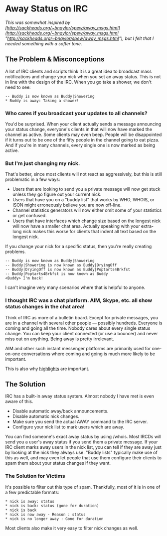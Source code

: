 # Away Status on IRC

_This was somewhat inspired by
[http://sackheads.org/~bnaylor/spew/away_msgs.html](http://sackheads.org/~bnaylor/spew/away_msgs.html "http://sackheads.org/~bnaylor/spew/away_msgs.html"),
but I felt that I needed something with a softer tone._

## The Problem & Misconceptions

A lot of IRC clients and scripts think it is a great idea to broadcast mass 
notifications and change your nick when you set an away status. This is not in
line with the design of the IRC. When you go take a shower, we don't need to
see:

    -- Buddy is now known as Buddy|Showering
    * Buddy is away: Taking a shower!

### Who cares if you broadcast your updates to all channels?

You'd be surprised. When your client actually sends a message announcing your
status change, everyone's clients in that will now have marked the channel as
active. Some clients may even beep. People will be disappointed if it turns out
to be one of the fifty people in the channel going to eat pizza. And if you're
in many channels, every single one is now marked as being active.

### But I'm just changing my nick.

That's better, since most clients will not react as aggressively, but this is
still problematic in a few ways:

* Users that are looking to send you a private message will now get stuck
  unless they go figure out your current nick.
* Users that have you on a "buddy list" that works by WHO, WHOIS, or ISON might
  erroneously believe you are now off-line.
* Channel statistics generators will now either omit some of your statistics or
  get confused.
* Users that have interfaces which change size based on the longest nick will
  now have a smaller chat area. Actually speaking with your extra-long nick
  makes this worse for clients that indent all text based on the longest nick.

If you change your nick for a specific status, then you're really creating
problems.

    -- Buddy is now known as Buddy|Showering
    -- Buddy|Showering is now known as Buddy|DryingOff
    -- Buddy|DryingOff is now known as Buddy|Poptarts4Brkfst
    -- Buddy|Poptarts4Brkfst is now known as Buddy
    <Buddy> I'm back!

I can't imagine very many scenarios where that is helpful to anyone.

### I thought IRC was a chat platform. AIM, Skype, etc. all show status changes in the chat area!

Think of IRC as more of a bulletin board. Except for private messages, you are
in a channel with several other people &mdash; possibly hundreds. Everyone is
coming and going all the time. Nobody cares about every single status change.
You can keep your client connected (or use a bouncer) and never miss out on
anything. Being away is pretty irrelevant.

AIM and other such instant messenger platforms are primarily used for
one-on-one conversations where coming and going is much more likely to be
important.

This is also why
[highlights](irc-leaving-messages.html "IRC - Leaving Messages") are
important.

## The Solution

IRC has a built-in away status system. Almost nobody I have met is even aware
of this.

* Disable automatic away/back announcements.
* Disable automatic nick changes.
* Make sure you send the actual AWAY command to the IRC server.
* Configure your nick list to mark users which are away.

You can find someone's exact away status by using /whois. Most IRCDs will send
you a user's away status if you send them a private message. If your IRC client
marks away users in the nick list, you can tell if they are away just by
looking at the nick they always use. "Buddy lists" typically make use of this
as well, and may even let people that use them configure their clients to spam
them about your status changes if they want.

### The Solution for Victims

It's possible to filter out this type of spam. Thankfully, most of it is in one
of a few predictable formats:

    * nick is away: status
    * nick is back: status (gone for duration)
    * nick is back
    * nick is now away - Reason : status
    * nick is no longer away : Gone for duration

Most clients also make it very easy to filter nick changes as well.


